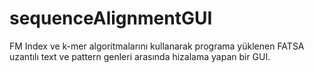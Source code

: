 # sequenceAlignmentGUI
FM Index ve k-mer algoritmalarını kullanarak programa yüklenen FATSA uzantılı text ve pattern genleri arasında hizalama yapan bir GUI.
